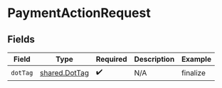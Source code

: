 # PaymentActionRequest


## Fields

| Field                                                 | Type                                                  | Required                                              | Description                                           | Example                                               |
| ----------------------------------------------------- | ----------------------------------------------------- | ----------------------------------------------------- | ----------------------------------------------------- | ----------------------------------------------------- |
| `dotTag`                                              | [shared.DotTag](../../../sdk/models/shared/dottag.md) | :heavy_check_mark:                                    | N/A                                                   | finalize                                              |